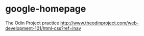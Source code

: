 # google-homepage
The Odin Project practice
http://www.theodinproject.com/web-development-101/html-css?ref=lnav